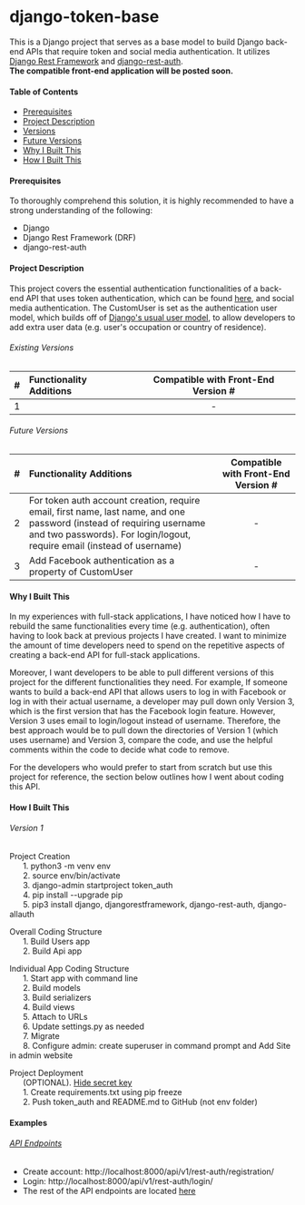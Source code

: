# django-token-base
This is a Django project that serves as a base model to build Django back-end APIs that require token and social media authentication. 
It utilizes [Django Rest Framework](https://www.django-rest-framework.org/) and [django-rest-auth](https://github.com/Tivix/django-rest-auth).   
**The compatible front-end application will be posted soon.** 


#### Table of Contents ####
  * [Prerequisites](#Prerequisites)
  * [Project Description](#Project-Description)
  * [Versions](#Versions)
  * [Future Versions](#Future-Versions)
  * [Why I Built This](#Why-I-Built-This)
  * [How I Built This](#How-I-Built-This)

#### Prerequisites ####
To thoroughly comprehend this solution, it is highly recommended to have a strong understanding of the following:
  * Django
  * Django Rest Framework (DRF)
  * django-rest-auth

#### Project Description ####
This project covers the essential authentication functionalities of a back-end API that uses token authentication, which can be found [here](https://django-rest-auth.readthedocs.io/en/latest/api_endpoints.html),
and social media authentication. The CustomUser is set as the authentication user model, which builds off of [Django's usual user model](https://docs.djangoproject.com/en/2.2/ref/contrib/auth/), 
to allow developers to add extra user data (e.g. user's occupation or country of residence).   

###### Existing Versions ######
|  #  | Functionality Additions | Compatible with Front-End Version # |  
|:---:| :---------------------- | :---------------------------------: |  
|  1  |                         |                  -                  | 

###### Future Versions ######
|  #  | Functionality Additions | Compatible with Front-End Version # |  
|:---:| :---------------------- | :---------------------------------: |  
|  2  | For token auth account creation, require email, first name, last name, and one password (instead of requiring username and two passwords). For login/logout, require email (instead of username) | - |
|  3  | Add Facebook authentication as a property of CustomUser | - | 


#### Why I Built This ####
In my experiences with full-stack applications, I have noticed how I have to rebuild the same functionalities every time (e.g. authentication), 
often having to look back at previous projects I have created. I want to minimize the amount of time developers need to spend on the repetitive aspects 
of creating a back-end API for full-stack applications. 

Moreover, I want developers to be able to pull different versions of this project for the different functionalities they need. For example,
If someone wants to build a back-end API that allows users to log in with Facebook or log in with their actual username, a developer
may pull down only Version 3, which is the first version that has the Facebook login feature. 
However, Version 3 uses email to login/logout instead of username. Therefore, the best approach would be to pull down 
the directories of Version 1 (which uses username) and Version 3, compare the code, and use the helpful comments within the code
to decide what code to remove.

For the developers who would prefer to start from scratch but use this project for reference, the section below outlines how I went about coding this API.


#### How I Built This ####

###### Version 1 ######
Project Creation  
&nbsp;&nbsp;&nbsp;&nbsp;&nbsp;&nbsp;1. python3 -m venv env  
&nbsp;&nbsp;&nbsp;&nbsp;&nbsp;&nbsp;2. source env/bin/activate  
&nbsp;&nbsp;&nbsp;&nbsp;&nbsp;&nbsp;3. django-admin startproject token_auth  
&nbsp;&nbsp;&nbsp;&nbsp;&nbsp;&nbsp;4. pip install --upgrade pip  
&nbsp;&nbsp;&nbsp;&nbsp;&nbsp;&nbsp;5. pip3 install django, djangorestframework, django-rest-auth, django-allauth  

Overall Coding Structure  
&nbsp;&nbsp;&nbsp;&nbsp;&nbsp;&nbsp;1. Build Users app  
&nbsp;&nbsp;&nbsp;&nbsp;&nbsp;&nbsp;2. Build Api app  

Individual App Coding Structure  
&nbsp;&nbsp;&nbsp;&nbsp;&nbsp;&nbsp;1. Start app with command line  
&nbsp;&nbsp;&nbsp;&nbsp;&nbsp;&nbsp;2. Build models  
&nbsp;&nbsp;&nbsp;&nbsp;&nbsp;&nbsp;3. Build serializers  
&nbsp;&nbsp;&nbsp;&nbsp;&nbsp;&nbsp;4. Build views  
&nbsp;&nbsp;&nbsp;&nbsp;&nbsp;&nbsp;5. Attach to URLs  
&nbsp;&nbsp;&nbsp;&nbsp;&nbsp;&nbsp;6. Update settings.py as needed  
&nbsp;&nbsp;&nbsp;&nbsp;&nbsp;&nbsp;7. Migrate  
&nbsp;&nbsp;&nbsp;&nbsp;&nbsp;&nbsp;8. Configure admin: create superuser in command prompt and Add Site in admin website

Project Deployment  
&nbsp;&nbsp;&nbsp;&nbsp;&nbsp;&nbsp;(OPTIONAL). [Hide secret key](https://stackoverflow.com/questions/4906977/how-to-access-environment-variable-values)  
&nbsp;&nbsp;&nbsp;&nbsp;&nbsp;&nbsp;1. Create requirements.txt using pip freeze    
&nbsp;&nbsp;&nbsp;&nbsp;&nbsp;&nbsp;2. Push token_auth and README.md to GitHub (not env folder)


#### Examples ####
###### [API Endpoints](https://django-rest-auth.readthedocs.io/en/latest/api_endpoints.html) #######
  * Create account: http://localhost:8000/api/v1/rest-auth/registration/
  * Login: http://localhost:8000/api/v1/rest-auth/login/
  * The rest of the API endpoints are located [here](https://django-rest-auth.readthedocs.io/en/latest/api_endpoints.html)

